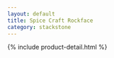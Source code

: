 ```yaml
---
layout: default
title: Spice Craft Rockface
category: stackstone
---
```

{% include product-detail.html %}
